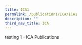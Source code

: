 ```yaml
---
title: ICA1
permalink: /publications/ICA/ICA1
description: ""
third_nav_title: ICA
---
```


testing 1 - ICA Publications